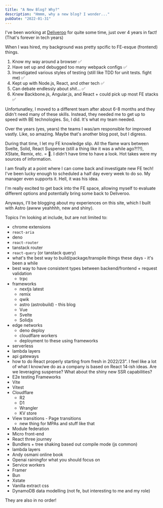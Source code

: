 ```yaml
---
title: "A New Blog? Why?"
description: "Hmmm, why a new blog? I wonder..."
pubDate: "2022-01-31"
---
```


I've been working at [Deliveroo](https://deliveroo.co.uk/) for quite some time, just over 4 years in fact! (That's forever in tech years)

When I was hired, my background was pretty spcific to FE-esque (frontend) things.

1. Know my way around a browser ✅
2. Have set up and debugged too many webpack configs ✅
3. Investigated various styles of testing (still like TDD for unit tests. fight me) ✅
4. Kept up with Node.js, React, and other tech ✅
5. Can debate endlessly about _shit_... ✅
6. Knew Backbone.js, Angular.js, and React + could pick up most FE stacks ✅

Unfortunatley, I moved to a different team after about 6-8 months and they didn't need many of these skills. Instead, they needed me to get up to speed with BE technologies. So, I did. It's what my team needed.

Over the years (yes, years) the teams I was/am responsible for improved vastly. Like, so amazing. Maybe that's another blog post, but I digress. 

During that time, I let my FE knowledge slip. All the flame wars between Svelte, Solid, React Suspense (still a thing like it was a while ago?!?!), XState, Remix, etc. = 🍿. I didn't have time to have a look. Hot takes were my sources of information.

I am finally at a point where I can come back and investigate new FE tech! I've been lucky enough to scheduled a half day every week to do so. My manager even supports it. Hell, it was his idea.

I'm really excited to get back into the FE space, allowing myself to evaluate different options and potentially bring some back to Deliveroo.

Anyways, I'll be blogging about my experiences on this site, which I built with Astro (awww yeahhhh, new and shiny).

Topics I'm looking at include, but are not limited to:

- chrome extensions
- `react-aria`
- deno
- `react-router`
- tanstack router
- `react-query` (or tanstack query)
- what's the best way to build/package/transpile things these days - it's been a while
- best way to have consistent types between backend/frontend + request validation
    - trpc
- frameworks
    - nextjs latest
    - remix
    - qwik
    - astro (astrobuild) - this blog
    - Vue
    - Svelte
    - Solidjs
- edge networks
    - deno deploy
    - cloudflare workers
    - deployment to these using frameworks
- serverless
- lambda layers
- api gateways
- how to do React properly starting from fresh in 2022/23". I feel like a lot of what I know/we do as a company is based on React 14-ish ideas. Are we leveraging suspense? What about the shiny new SSR capabilities?
- E2e testing Frameworks
- Vite
- Vitest
- Cloudflare
    - R2
    - D1
    - Wrangler
    - KV store
- View transitions - Page transitions
    - new thing for MPAs and stuff like that
- Module federation
- Micro front-end
- React three journey
- Bundlers + tree shaking based out compile mode (js common)
- lambda layers
- Andy osmani online book
- Openai rainingfor what you should focus on
- Service workers
- Framer
- Bun
- Xstate
- Vanilla extract css
- DynamoDB data modelling (not fe, but interesting to me and my role)

They are also in no order!